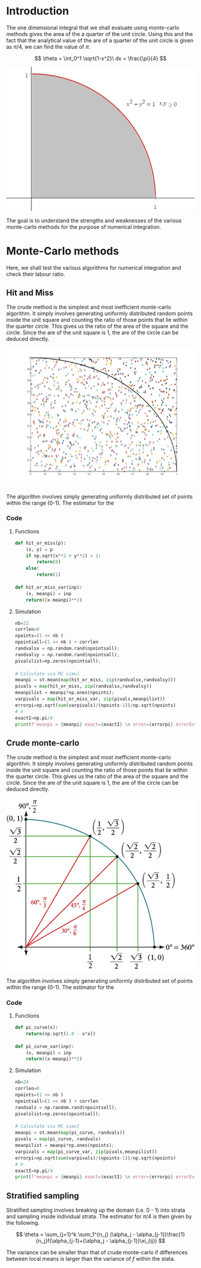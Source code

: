<div class="HEADER drawer">

</div>

# Introduction

The one dimensional integral that we shall evaluate using monte-carlo
methods gives the area of the a quarter of the unit circle. Using this
and the fact that the analytical value of the are of a quarter of the
unit circle is given as $\pi/4$, we can find the value of $\pi$.

$$
\theta = \int_0^1 \sqrt{1-x^2}\ dx = \frac{\pi}{4}
$$

![](../figures/area_quarter_unit_circle.png)

The goal is to understand the strengths and weaknesses of the various
monte-carlo methods for the purpose of numerical integration.

# Monte-Carlo methods

Here, we shall test the various algorithms for numerical integration and
check their labour ratio.

## Hit and Miss

The crude method is the simplest and most inefficient monte-carlo
algorithm. It simply involves generating uniformly distributed random
points inside the unit square and counting the ratio of those points
that lie within the quarter circle. This gives us the ratio of the area
of the square and the circle. Since the are of the unit square is 1, the
are of the circle can be deduced directly.

![](../figures/hit_and_miss_sampling.png)

The algorithm involves simply generating uniformly distributed set of
points within the range (0-1). The estimator for the

### Code

1.  Functions

    ``` python
    def hit_or_miss(p):
        (x, y) = p
        if np.sqrt(x**2 + y**2) > 1:
            return(0)
        else:
            return(1)

    def hit_or_miss_var(inp):
        (x, meanpi) = inp
        return((x-meanpi)**2)
    ```

2.  Simulation

    ``` python
    nb=22
    corrlen=0
    npoints=(1 << nb )
    npointsall=(1 << nb ) + corrlen
    randvalsx = np.random.rand(npointsall);
    randvalsy = np.random.rand(npointsall);
    pivalslist=np.zeros(npointsall);

    # Calculate via MC simul
    meanpi = st.mean(map(hit_or_miss, zip(randvalsx,randvalsy)))
    pivals = map(hit_or_miss, zip(randvalsx,randvalsy))
    meanpilist = meanpi*np.ones(npoints);
    varpivals = map(hit_or_miss_var, zip(pivals,meanpilist))
    errorpi=np.sqrt(sum(varpivals)/(npoints-1))/np.sqrt(npoints)
    # π
    exactI=np.pi/4
    print(f'meanpi = {meanpi} exact={exactI} \n error={errorpi} errorExact={exactI-meanpi}')

    ```

## Crude monte-carlo

The crude method is the simplest and most inefficient monte-carlo
algorithm. It simply involves generating uniformly distributed random
points inside the unit square and counting the ratio of those points
that lie within the quarter circle. This gives us the ratio of the area
of the square and the circle. Since the are of the unit square is 1, the
are of the circle can be deduced directly.

![](../figures/crude_sampling.png)

The algorithm involves simply generating uniformly distributed set of
points within the range (0-1). The estimator for the

### Code

1.  Functions

    ``` python
    def pi_curve(x):
        return(np.sqrt(1.0 - x*x))

    def pi_curve_var(inp):
        (x, meanpi) = inp
        return((x-meanpi)**2)
    ```

2.  Simulation

    ``` python
    nb=24
    corrlen=0
    npoints=(1 << nb )
    npointsall=(1 << nb ) + corrlen
    randvals = np.random.rand(npointsall);
    pivalslist=np.zeros(npointsall);

    # Calculate via MC simul
    meanpi = st.mean(map(pi_curve, randvals))
    pivals = map(pi_curve, randvals)
    meanpilist = meanpi*np.ones(npoints);
    varpivals = map(pi_curve_var, zip(pivals,meanpilist))
    errorpi=np.sqrt(sum(varpivals)/(npoints-1))/np.sqrt(npoints)
    # π
    exactI=np.pi/4
    print(f'meanpi = {meanpi} exact={exactI} \n error={errorpi} errorExact={exactI-meanpi}')

    ```

## Stratified sampling

Stratified sampling involves breaking up the domain (i.e. 0 - 1) into
strata and sampling inside individual strata. The estimator for $\pi/4$
is then given by the following.

$$
\theta = \sum_{j=1}^k \sum_1^{n_j} (\alpha_j - \alpha_{j-1})\frac{1}{n_j}f(\alpha_{j-1}+(\alpha_j - \alpha_{j-1})\xi_{ij})
$$

The variance can be smaller than that of crude monte-carlo if
differences between local means is larger than the variance of $f$
within the stata.
